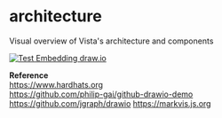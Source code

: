 # architecture
Visual overview of Vista's architecture and components


[![Test Embedding draw.io](./Test%20Embedding.drawio.svg)](https://app.diagrams.net/#Hphilip-gai/github-drawio/main/Test%20Embedding.drawio.svg)



__Reference__  
https://www.hardhats.org  
https://github.com/philip-gai/github-drawio-demo  
https://github.com/jgraph/drawio
https://markvis.js.org  

